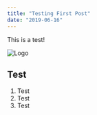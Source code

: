 ```yaml
---
title: "Testing First Post"
date: "2019-06-16"
---
```


This is a test!

![Logo](src/posts/kdiry_logo.png)

## Test 

1. Test
2. Test
3. Test